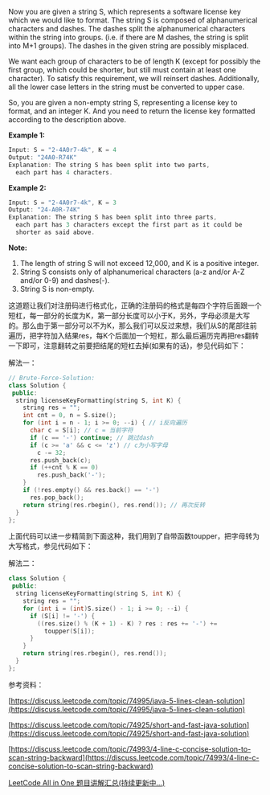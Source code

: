 Now you are given a string S, which represents a software license key which we would like to format. The string S is composed of alphanumerical characters and dashes. The dashes split the alphanumerical characters within the string into groups. (i.e. if there are M dashes, the string is split into M+1 groups). The dashes in the given string are possibly misplaced.

We want each group of characters to be of length K (except for possibly the first group, which could be shorter, but still must contain at least one character). To satisfy this requirement, we will reinsert dashes. Additionally, all the lower case letters in the string must be converted to upper case.

So, you are given a non-empty string S, representing a license key to format, and an integer K. And you need to return the license key formatted according to the description above.

**Example 1:**

```cpp
Input: S = "2-4A0r7-4k", K = 4
Output: "24A0-R74K"
Explanation: The string S has been split into two parts,
  each part has 4 characters.
```

**Example 2:**

```cpp
Input: S = "2-4A0r7-4k", K = 3
Output: "24-A0R-74K"
Explanation: The string S has been split into three parts,
  each part has 3 characters except the first part as it could be
  shorter as said above.
```

**Note:**

1. The length of string S will not exceed 12,000, and K is a positive integer.
2. String S consists only of alphanumerical characters (a-z and/or A-Z and/or 0-9) and dashes(-).
3. String S is non-empty.

这道题让我们对注册码进行格式化，正确的注册码的格式是每四个字符后面跟一个短杠，每一部分的长度为K，第一部分长度可以小于K，另外，字母必须是大写的。那么由于第一部分可以不为K，那么我们可以反过来想，我们从S的尾部往前遍历，把字符加入结果res，每K个后面加一个短杠，那么最后遍历完再把res翻转一下即可，注意翻转之前要把结尾的短杠去掉(如果有的话)，参见代码如下：

解法一：

```cpp
// Brute-Force-Solution:
class Solution {
 public:
  string licenseKeyFormatting(string S, int K) {
    string res = "";
    int cnt = 0, n = S.size();
    for (int i = n - 1; i >= 0; --i) { // i反向遍历
      char c = S[i]; // c = 当前字符
      if (c == '-') continue; // 跳过dash
      if (c >= 'a' && c <= 'z') // c为小写字母
        c -= 32;
      res.push_back(c);
      if (++cnt % K == 0)
        res.push_back('-');
    }
    if (!res.empty() && res.back() == '-')
      res.pop_back();
    return string(res.rbegin(), res.rend()); // 再次反转
  }
};
```

上面代码可以进一步精简到下面这种，我们用到了自带函数toupper，把字母转为大写格式，参见代码如下：

解法二：

```cpp
class Solution {
 public:
  string licenseKeyFormatting(string S, int K) {
    string res = "";
    for (int i = (int)S.size() - 1; i >= 0; --i) {
      if (S[i] != '-') {
        ((res.size() % (K + 1) - K) ? res : res += '-') +=
          toupper(S[i]);
      }
    }
    return string(res.rbegin(), res.rend());
  }
};
```

参考资料：

[https://discuss.leetcode.com/topic/74995/java-5-lines-clean-solution](https://discuss.leetcode.com/topic/74995/java-5-lines-clean-solution)

[https://discuss.leetcode.com/topic/74925/short-and-fast-java-solution](https://discuss.leetcode.com/topic/74925/short-and-fast-java-solution)

[https://discuss.leetcode.com/topic/74993/4-line-c-concise-solution-to-scan-string-backward](https://discuss.leetcode.com/topic/74993/4-line-c-concise-solution-to-scan-string-backward)

[LeetCode All in One 题目讲解汇总(持续更新中...)](http://www.cnblogs.com/grandyang/p/4606334.html)